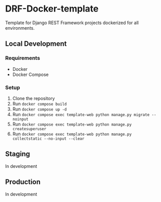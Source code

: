 # DRF-Docker-template
Template for Django REST Framework projects dockerized for all environments.


## Local Development

### Requirements
- Docker
- Docker Compose

### Setup
1. Clone the repository
2. Run `docker compose build`
2. Run `docker compose up -d`
3. Run `docker compose exec template-web python manage.py migrate --noinput`
4. Run `docker compose exec template-web python manage.py createsuperuser`
5. Run `docker compose exec template-web python manage.py collectstatic --no-input --clear`


## Staging

In development

## Production

In development
